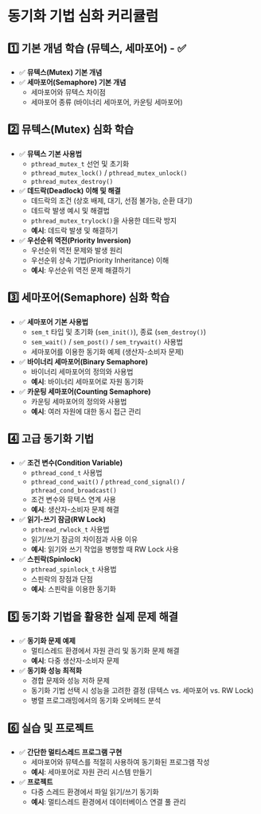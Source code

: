# 동기화 기법 심화 커리큘럼

## 1️⃣ 기본 개념 학습 (뮤텍스, 세마포어) - ✅ 
- ✅ **뮤텍스(Mutex) 기본 개념**  
- ✅ **세마포어(Semaphore) 기본 개념**  
  - 세마포어와 뮤텍스 차이점  
  - 세마포어 종류 (바이너리 세마포어, 카운팅 세마포어)
  
## 2️⃣ 뮤텍스(Mutex) 심화 학습 
- ✅ **뮤텍스 기본 사용법**
  - `pthread_mutex_t` 선언 및 초기화  
  - `pthread_mutex_lock()` / `pthread_mutex_unlock()`  
  - `pthread_mutex_destroy()`  
- ✅ **데드락(Deadlock) 이해 및 해결**
  - 데드락의 조건 (상호 배제, 대기, 선점 불가능, 순환 대기)  
  - 데드락 발생 예시 및 해결법  
  - `pthread_mutex_trylock()`을 사용한 데드락 방지
  - **예시**: 데드락 발생 및 해결하기  
- ✅ **우선순위 역전(Priority Inversion)**  
  - 우선순위 역전 문제와 발생 원리  
  - 우선순위 상속 기법(Priority Inheritance) 이해  
  - **예시**: 우선순위 역전 문제 해결하기  

## 3️⃣ 세마포어(Semaphore) 심화 학습
- ✅ **세마포어 기본 사용법**  
  - `sem_t` 타입 및 초기화 (`sem_init()`), 종료 (`sem_destroy()`)  
  - `sem_wait()` / `sem_post()` / `sem_trywait()` 사용법  
  - 세마포어를 이용한 동기화 예제 (생산자-소비자 문제)  
- ✅ **바이너리 세마포어(Binary Semaphore)**  
  - 바이너리 세마포어의 정의와 사용법  
  - **예시**: 바이너리 세마포어로 자원 동기화  
- ✅ **카운팅 세마포어(Counting Semaphore)**  
  - 카운팅 세마포어의 정의와 사용법  
  - **예시**: 여러 자원에 대한 동시 접근 관리  

## 4️⃣ 고급 동기화 기법
- ✅ **조건 변수(Condition Variable)**  
  - `pthread_cond_t` 사용법  
  - `pthread_cond_wait()` / `pthread_cond_signal()` / `pthread_cond_broadcast()`  
  - 조건 변수와 뮤텍스 연계 사용  
  - **예시**: 생산자-소비자 문제 해결  
- ✅ **읽기-쓰기 잠금(RW Lock)**  
  - `pthread_rwlock_t` 사용법  
  - 읽기/쓰기 잠금의 차이점과 사용 이유  
  - **예시**: 읽기와 쓰기 작업을 병행할 때 RW Lock 사용  
- ✅ **스핀락(Spinlock)**  
  - `pthread_spinlock_t` 사용법  
  - 스핀락의 장점과 단점  
  - **예시**: 스핀락을 이용한 동기화  

## 5️⃣ 동기화 기법을 활용한 실제 문제 해결
- ✅ **동기화 문제 예제**  
  - 멀티스레드 환경에서 자원 관리 및 동기화 문제 해결  
  - **예시**: 다중 생산자-소비자 문제  
- ✅ **동기화 성능 최적화**  
  - 경합 문제와 성능 저하 문제  
  - 동기화 기법 선택 시 성능을 고려한 결정 (뮤텍스 vs. 세마포어 vs. RW Lock)  
  - 병렬 프로그래밍에서의 동기화 오버헤드 분석  

## 6️⃣ 실습 및 프로젝트
- ✅ **간단한 멀티스레드 프로그램 구현**  
  - 세마포어와 뮤텍스를 적절히 사용하여 동기화된 프로그램 작성  
  - **예시**: 세마포어로 자원 관리 시스템 만들기  
- ✅ **프로젝트**  
  - 다중 스레드 환경에서 파일 읽기/쓰기 동기화  
  - **예시**: 멀티스레드 환경에서 데이터베이스 연결 풀 관리  
